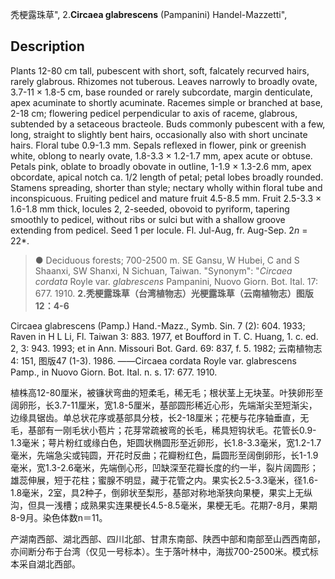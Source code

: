 秃梗露珠草",
2.**Circaea glabrescens** (Pampanini) Handel-Mazzetti",

## Description
Plants 12-80 cm tall, pubescent with short, soft, falcately recurved hairs, rarely glabrous. Rhizomes not tuberous. Leaves narrowly to broadly ovate, 3.7-11 × 1.8-5 cm, base rounded or rarely subcordate, margin denticulate, apex acuminate to shortly acuminate. Racemes simple or branched at base, 2-18 cm; flowering pedicel perpendicular to axis of raceme, glabrous, subtended by a setaceous bracteole. Buds commonly pubescent with a few, long, straight to slightly bent hairs, occasionally also with short uncinate hairs. Floral tube 0.9-1.3 mm. Sepals reflexed in flower, pink or greenish white, oblong to nearly ovate, 1.8-3.3 × 1.2-1.7 mm, apex acute or obtuse. Petals pink, oblate to broadly obovate in outline, 1-1.9 × 1.3-2.6 mm, apex obcordate, apical notch ca. 1/2 length of petal; petal lobes broadly rounded. Stamens spreading, shorter than style; nectary wholly within floral tube and inconspicuous. Fruiting pedicel and mature fruit 4.5-8.5 mm. Fruit 2.5-3.3 × 1.6-1.8 mm thick, locules 2, 2-seeded, obovoid to pyriform, tapering smoothly to pedicel, without ribs or sulci but with a shallow groove extending from pedicel. Seed 1 per locule. Fl. Jul-Aug, fr. Aug-Sep. 2*n* = 22*.

> ● Deciduous forests; 700-2500 m. SE Gansu, W Hubei, C and S Shaanxi, SW Shanxi, N Sichuan, Taiwan.
  "Synonym": "*Circaea cordata* Royle var. *glabrescens* Pampanini, Nuovo Giorn. Bot. Ital. 17: 677. 1910.
**2.秃梗露珠草（台湾植物志）光梗露珠草（云南植物志）图版12：4-6**

Circaea glabrescens (Pamp.) Hand.-Mazz., Symb. Sin. 7 (2): 604. 1933; Raven in H L Li, Fl. Taiwan 3: 883. 1977, et Boufford in T. C. Huang, 1. c. ed. 2, 3: 943. 1993; et in Ann. Missouri Bot. Gard. 69: 837, f. 5. 1982; 云南植物志4: 151, 图版47 (1-3). 1986. ——Circaea cordata Royle var. glabrescens Pamp., in Nuovo Giorn. Bot. Ital. n. s. 17: 677. 1910.

植株高12-80厘米，被镰状弯曲的短柔毛，稀无毛；根状茎上无块茎。叶狭卵形至阔卵形，长3.7-11厘米，宽1.8-5厘米，基部圆形稀近心形，先端渐尖至短渐尖，边缘具锯齿。单总状花序或基部具分枝，长2-18厘米；花梗与花序轴垂直，无毛，基部有一刚毛状小苞片；花芽常疏被弯的长毛，稀具短钩状毛。花管长0.9-1.3毫米；萼片粉红或缘白色，矩圆状椭圆形至近卵形，长1.8-3.3毫米，宽1.2-1.7毫米，先端急尖或钝圆，开花时反曲；花瓣粉红色，扁圆形至阔倒卵形，长1-1.9毫米，宽1.3-2.6毫米，先端倒心形，凹缺深至花瓣长度的约一半，裂片阔圆形；雄蕊伸展，短于花柱；蜜腺不明显，藏于花管之内。果实长2.5-3.3毫米，径1.6-1.8毫米，2室，具2种子，倒卵状至梨形，基部对称地渐狭向果梗，果实上无纵沟，但具一浅槽；成熟果实连果梗长4.5-8.5毫米，果梗无毛。花期7-8月，果期8-9月。染色体数n＝11。

产湖南西部、湖北西部、四川北部、甘肃东南部、陕西中部和南部至山西西南部，亦间断分布于台湾（仅见一号标本）。生于落叶林中，海拔700-2500米。模式标本采自湖北西部。
